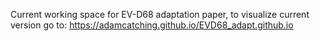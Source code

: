 Current working space for EV-D68 adaptation paper, to visualize current version go to:
https://adamcatching.github.io/EVD68_adapt.github.io
